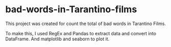 # bad-words-in-Tarantino-films
This project was created for count the total of bad words in Tarantino Films. 

To make this, I used RegEx and Pandas to extract data and convert into DataFrame. And matplotlib and seaborn to plot it.
